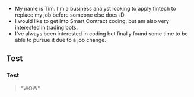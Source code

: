 * My name is Tim. I'm a business analyst looking to apply fintech to replace my job before someone else does :D
* I would like to get into Smart Contract coding, but am also very interested in trading bots.
* I've always been interested in coding but finally found some time to be able to pursue it due to a job change.

## Test

### Test
> "WOW"

